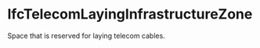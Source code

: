 IfcTelecomLayingInfrastructureZone
==================================
Space that is reserved for laying telecom cables.


